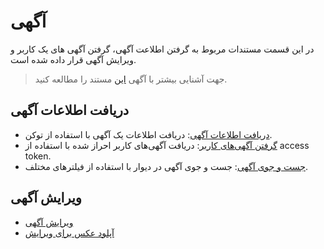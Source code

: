 # آگهی

در این قسمت مستندات مربوط به گرفتن اطلاعت آگهی، گرفتن آگهی های یک کاربر و ویرایش آگهی قرار داده شده است.

> جهت آشنایی بیشتر با آگهی [این](/divar/post.md) مستند را مطالعه کنید.

## دریافت اطلاعات آگهی

- [دریافت اطلاعات آگهی](get_post.md): دریافت اطلاعات یک آگهی با استفاده از توکن.
- [گرفتن آگهی‌های کاربر](get_user_posts.md): دریافت آگهی‌های کاربر احراز شده با استفاده از access token.
- [جست و جوی آگهی](search_post.md): جست و جوی آگهی در دیوار با استفاده از فیلترهای مختلف.

## ویرایش آگهی

- [ویرایش آگهی](edit_post.md)
- [آپلود عکس برای ویرایش](get_image_upload_url.md)
